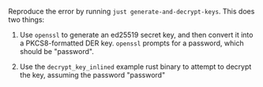 
Reproduce the error by running `just generate-and-decrypt-keys`. This does two things:

1. Use `openssl` to generate an ed25519 secret key, and then convert it into a PKCS8-formatted
DER key. `openssl` prompts for a password, which should be "password".

2. Use the `decrypt_key_inlined` example rust binary to attempt to decrypt the key, assuming the
password "password"
